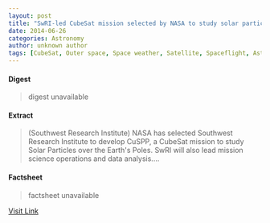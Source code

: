 ```yaml
---
layout: post
title: "SwRI-led CubeSat mission selected by NASA to study solar particles and space weather"
date: 2014-06-26
categories: Astronomy
author: unknown author
tags: [CubeSat, Outer space, Space weather, Satellite, Spaceflight, Astronautics, Flight, Space science, Spacecraft, Spaceflight technologies, Aerospace engineering]
---
```



#### Digest
>digest unavailable

#### Extract
>(Southwest Research Institute) NASA has selected Southwest Research Institute to develop CuSPP, a CubeSat mission to study Solar Particles over the Earth's Poles. SwRI will also lead mission science operations and data analysis....

#### Factsheet
>factsheet unavailable

[Visit Link](http://www.eurekalert.org/pub_releases/2014-06/sri-scm061814.php)


